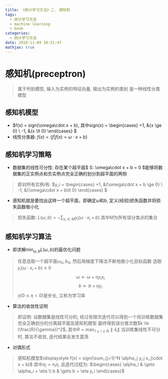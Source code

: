 ```yaml
---
title: 《统计学习方法》二. 感知机
tags:
  - 统计学习方法
  - machine learning
  - book
categories:
  - 统计学习方法
date: 2018-11-09 10:51:47
mathjax: true
---
```


感知机(preceptron)
=============
> 属于判别模型, 输入为实例的特征向量, 输出为实例的类别
> 是一种线性分类模型

## 感知机模型
+ $f(x) = sign(\omega\cdot x + b), 其中sign(x) = \begin{cases} +1, &{x \ge 0} \\ -1, &{x \lt 0} \end{cases} $
+ 线性分类器: $f(x) = \lbrace f|f(x) = \omega\cdot x + b \rbrace$

## 感知机学习策略
+ 数据集的线性可分性: 存在某个超平面$ S: \omega\cdot x + b = 0 $能够将数据集的正实例点和负实例点完全正确的划分到超平面的两侧
> 即对所有实例$i$有: $y_i = \begin{cases} +1, &{\omega\cdot x + b \ge 0} \\ -1, &{\omega\cdot x + b\lt 0} \end{cases} $
+ 感知机就是要找出这样一个超平面，即确定$\omega$和$b$, 定义(经验)损失函数并将损失函数极小化
> 损失函数: $\displaystyle L(\omega, b) = -\sum_{x_i \in M} y_i(\omega\cdot x_i + b)$
> 其中$M$为所有误分类点的集合

<!-- more -->

## 感知机学习算法
+ 即求解$\displaystyle \min_{\omega, b} L(\omega, b)$的最优化问题
> 任意选取一个超平面$\omega_0, b_0$, 然后用梯度下降法不断地极小化目标函数
> 选取$y_i(\omega\cdot x_i + b) \le 0$
> $$ \omega \gets \omega + \eta y_i x_i$$ $$ b \gets b + \eta y_i $$
> $\eta(0\le\eta\lt 0)$是步长, 又称为学习率
+ 算法的收敛性证明
> 即证明: 设数据集是线性可分的, 经过有限次迭代可以得到一个将训练数据集完全正确划分的分离超平面及感知机模型
> 最终得到误分类次数$k \le (\frac{R}{\gamma})^2$, 其中$\displaystyle R = \max_{1\le i \le N}\parallel \hat{x}_i \parallel$
> 当训练集线性不可分时, 算法不收敛, 迭代结果会发生震荡
+ 对偶形式
> 感知机模型$\displaystyle f(x) = sign(\sum_{j=1}^N \alpha_j y_j x_j\cdot x + b)$
> 其中$\alpha_i = n_i\eta$, 且迭代过程为: $\begin{cases} \alpha_i & \gets \alpha_i + \eta \\ b & \gets b + \eta y_i \end{cases}$

